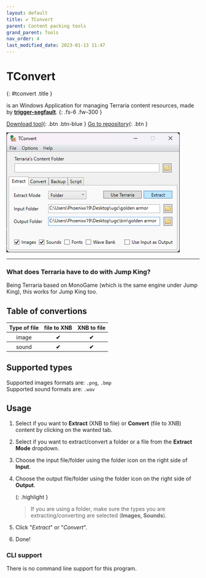 ```yaml
---
layout: default
title: ✔ TConvert
parent: Content packing tools
grand_parent: Tools
nav_order: 4
last_modified_date: 2023-01-13 11:47
---
```


# TConvert
{: #tconvert .title }

is an Windows Application for managing Terraria content resources, made by [**trigger-segfault**](https://github.com/trigger-segfault).
{: .fs-6 .fw-300 }
<!-- more -->


[Download tool](https://github.com/trigger-segfault/TConvert/releases/latest){: .btn .btn-blue }
[Go to repository](https://github.com/trigger-segfault/TConvert){: .btn }

![Preview](/images/TConvert.png)

---

### What does Terraria have to do with Jump King?
Being Terraria based on MonoGame (which is the same engine under Jump King), this works for Jump King too.

## Table of convertions

<table>
    <thead>
        <tr>
            <th>Type of file</th>
            <th>file to XNB</th>
            <th>XNB to file</th>
        </tr>
    </thead>
    <tbody>
        <tr>
            <th style="font-weight: normal;">image</th>
            <th class="label-green">✔</th>
            <th class="label-green">✔</th>
        </tr>
        <tr>
            <th style="font-weight: normal;">sound</th>
            <th class="label-green">✔</th>
            <th class="label-green">✔</th>
        </tr>
    </tbody>
</table>

## Supported types
Supported images formats are: `.png`, `.bmp`<br>
Supported sound formats are: `.wav`

## Usage

1. Select if you want to **Extract** (XNB to file) or **Convert** (file to XNB) content by clicking on the wanted tab.
2. Select if you want to extract/convert a folder or a file from the **Extract Mode** dropdown.
3. Choose the input file/folder using the folder icon on the right side of **Input**.
4. Choose the output file/folder using the folder icon on the right side of **Output**.
   
   {: .highlight }
   > If you are using a folder, make sure the types you are extracting/converting are selected (**Images, Sounds**).

5. Click "*Extract*" or "*Convert*".
6. Done!

### CLI support

There is no command line support for this program.